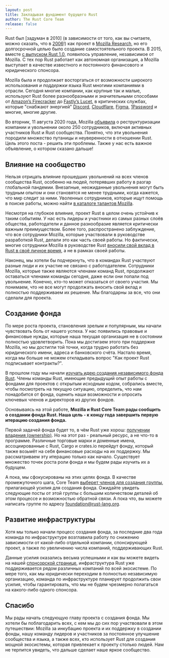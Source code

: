 ```yaml
---
layout: post
title: Закладывая фундамент будущего Rust
author: The Rust Core Team
release: false
---
```


Rust был [задуман в 2010] (в зависимости от того, как вы считаете, можно сказать, что в [2006]!) как проект в [Mozilla Research], но его долгосрочной целью было создание самостоятельного проекта. В 2015, вместе [с выпуском Rust 1.0], появилось управление, независимое от Mozilla. С тех пор Rust работает как автономная организация, а Mozilla выступает в качестве известного и постоянного финансового и юридического спонсора.

Mozilla была и продолжает восторгаться от возможности широкого использования *и поддержки* языка Rust многими компаниями в отрасли. Сегодня многие компании, как крупные так и малые, используют Rust более разнообразными и значительными способами от [Amazon’s Firecracker] до [Fastly’s Lucet], в критических службах, которые "снабжают энергией" [Discord], [Cloudflare], [Figma], [1Password] и многие, многие другие.

Во вторник, 11 августа 2020 года, Mozilla [объявила] о реструктуризации компании и увольнении около 250 сотрудников, включая активных участников Rust и Rust сообщества. Понятно, что эти увольнения породили множество путаницы и неуверенности в отношении Rust. Цель этого поста - решить эти проблемы. Также у нас есть важное объявление, о котором сказано дальше!

## Влияние на сообщество

Нельзя отрицать влияние прошедших увольнений на всех членов сообщества Rust, особенно на людей, потерявших работу в разгар глобальной пандемии. Внезапные, неожиданные увольнения могут быть трудным опытом и они становятся не менее трудными, когда кажется, что мир следит за ними. Уволенных сотрудников, которые ищут помощь в поиске работы, можно найти [в каталоге талантов Mozilla].

Несмотря на глубокое влияние, проект Rust в целом очень устойчив к таким событиям. У нас есть лидеры и участники из самых разных слоёв общества, работодатели и данное разнообразие является критически важным преимуществом. Более того, распространено заблуждение, что все сотрудники Mozilla, которые участвовали в руководстве разработкой Rust, делали это как часть своей работы. Но фактически, многие сотрудники Mozilla в руководстве Rust [вносили свой вклад в Rust в своё личное время], а не в рамках своей работы.

Наконец, мы хотели бы подчеркнуть, что в командах Rust участвуют разные люди и их участие не связано с работодателем. Сотрудники Mozilla, которые также являются членами команд Rust, продолжают оставаться членами команды сегодня, даже если они попали под увольнение. Конечно, кто-то может отказаться от своего участия. Мы понимаем, что не все могут продолжать вносить свой вклад и полностью поддерживаем их решение. Мы благодарны за все, что они сделали для проекта.

## Создание фонда

По мере роста проекта, становления зрелым и популярным, мы начали чувствовать боль от нашего успеха. У нас появились правовые и финансовые нужды, которые наша текущая организация не в состоянии полностью удовлетворить. Пока мы достигаем этого при поддержке Mozilla, но мы достигли той точки, когда трудно работать без юридического имени, адреса и банковского счёта. Настало время, когда мы больше не можем откладывать вопрос "Как проект Rust подписывает контракты?".

В прошлом году мы начали [изучать идею создания независимого фонда Rust]. Члены команды Rust, имеющие предыдущий опыт работы с фондами для проектов с открытым исходным кодом, собрались вместе, чтобы посмотреть на текущую ситуацию, определить, что нам понадобится от фонда, оценить наши возможности и опросить ключевых членов и директоров из других фондов.

Основываясь на этой работе, **Mozilla и Rust Core Team рады сообщить о создании фонда Rust. Наша цель - к концу года завершить первую итерацию создания фонда.**

Первой задачей фонда будет то, в чём Rust уже хорош: [получении владения (ownership)]. Но на этот раз - реальный ресурс, а не что-то в программе. Различные торговые марки и доменные имена, ассоциированные с Rust, Cargo и crates.io перейдут фонду, который также возьмёт на себя финансовые расходы на их поддержку. Мы рассматриваем эту итерацию только как начало. Существует множество точек роста роли фонда и мы будем рады изучить их а будущем.

А пока, мы сфокусированы на этих целях фонда. В качестве промежуточного шага, Core Team [выберет членов для создания группы], прилагающей усилия для создания фонда. Ожидайте увидеть следующие посты от этой группы с большим количеством деталей об этом процессе и возможностью обратной связи. А пока что, вы можете написать группе по адресу [foundation@rust-lang.org].

## Развитие инфраструктуры

Хотя мы только начали процесс создания фонда, за последние два года команда по инфраструктуре возглавила работу по снижению зависимости от какой-либо отдельной компании, спонсирующей проект, а также по увеличению числа компаний, поддерживающих Rust.

Данные усилия оказались весьма успешными и как вы можете видеть на нашей [спонсорской странице], инфраструктура Rust уже поддерживается рядом различных компаний по всей экосистеме. По мере того, как мы юридически переходим в полностью независимую организацию, команда по инфраструктуре планирует продолжить свои усилия, чтобы гарантировать, что мы не будем чрезмерно полагаться на какого-либо одного спонсора.

## Спасибо

Мы рады начать следующую главу проекта с создания фонда. Мы хотели бы поблагодарить всех, с кем мы до сих пор участвовали в этом путешествии: Mozilla за инкубацию проекта и их поддержку в создании фонды, нашу команду лидеров и участников за постоянное улучшение сообщества и языка, а также всех, кто использует Rust для создания мощной экосистемы, которая привлекает к проекту столько людей. Нам не терпится увидеть, что дальше сделает наше яркое сообщество.


[объявила]: https://blog.mozilla.org/blog/2020/08/11/changing-world-changing-mozilla/
[с выпуском Rust 1.0]: https://blog.rust-lang.org/2015/05/15/Rust-1.0.html
[Mozilla Research]: https://research.mozilla.org/
[2006]: https://github.com/graydon/rust-prehistory/commit/b0fd440798ab3cfb05c60a1a1bd2894e1618479e
[задуман 2010]: https://github.com/rust-lang/rust/commit/c01efc669f09508b55eced32d3c88702578a7c3e
[в каталоге талантов Mozilla]: https://talentdirectory.mozilla.org/
[изучать идею создания независимого фонда Rust]: http://smallcultfollowing.com/babysteps/blog/2020/01/09/towards-a-rust-foundation/
[выберет членов для создания группы]: https://www.rust-lang.org/governance/teams/core#project-foundation
[foundation@rust-lang.org]: mailto:foundation@rust-lang.org
[спонсорской странице]: https://www.rust-lang.org/sponsors
[получении владения (ownership)]: https://doc.rust-lang.org/book/ch04-00-understanding-ownership.html
[вносили свой вклад в Rust в своё личное время]: https://twitter.com/ManishEarth/status/1294023260770770944
[Discord]: https://blog.discord.com/why-discord-is-switching-from-go-to-rust-a190bbca2b1f
[Cloudflare]: https://blog.cloudflare.com/enjoy-a-slice-of-quic-and-rust/
[Figma]: https://www.figma.com/blog/rust-in-production-at-figma/
[1Password]: https://blog.1password.com/1passwordx-december-2019-release/
[Fastly’s Lucet]: https://www.fastly.com/blog/announcing-lucet-fastly-native-webassembly-compiler-runtime
[Amazon’s Firecracker]: https://aws.amazon.com/blogs/aws/firecracker-lightweight-virtualization-for-serverless-computing/

